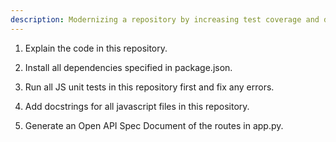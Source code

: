 ```yaml
---
description: Modernizing a repository by increasing test coverage and documentation.
---
```


1. Explain the code in this repository.

2. Install all dependencies specified in package.json.

3. Run all JS unit tests in this repository first and fix any errors.

4. Add docstrings for all javascript files in this repository.

5. Generate an Open API Spec Document of the routes in app.py.